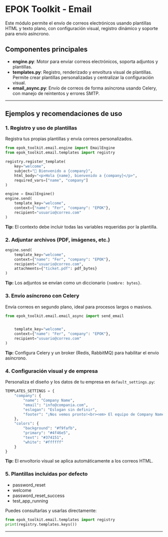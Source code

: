 
# EPOK Toolkit - Email

Este módulo permite el envío de correos electrónicos usando plantillas HTML y texto plano, con configuración visual, registro dinámico y soporte para envío asíncrono.

## Componentes principales

- **engine.py**: Motor para enviar correos electrónicos, soporta adjuntos y plantillas.
- **templates.py**: Registro, renderizado y envoltura visual de plantillas. Permite crear plantillas personalizadas y centralizar la configuración visual.
- **email_async.py**: Envío de correos de forma asíncrona usando Celery, con manejo de reintentos y errores SMTP.

---

## Ejemplos y recomendaciones de uso

### 1. Registro y uso de plantillas
Registra tus propias plantillas y envía correos personalizados.
```python
from epok_toolkit.email.engine import EmailEngine
from epok_toolkit.email.templates import registry

registry.register_template(
    key="welcome",
    subject="🎉 Bienvenido a {company}",
    html_body="<p>Hola {name}, bienvenido a {company}</p>",
    required_vars=["name", "company"]
)

engine = EmailEngine()
engine.send(
    template_key="welcome",
    context={"name": "Fer", "company": "EPOK"},
    recipient="usuario@correo.com"
)
```
**Tip:** El contexto debe incluir todas las variables requeridas por la plantilla.

### 2. Adjuntar archivos (PDF, imágenes, etc.)
```python
engine.send(
    template_key="welcome",
    context={"name": "Fer", "company": "EPOK"},
    recipient="usuario@correo.com",
    attachments={"ticket.pdf": pdf_bytes}
)
```
**Tip:** Los adjuntos se envían como un diccionario `{nombre: bytes}`.

### 3. Envío asíncrono con Celery
Envía correos en segundo plano, ideal para procesos largos o masivos.
```python
from epok_toolkit.email.email_async import send_email


    template_key="welcome",
    context={"name": "Fer", "company": "EPOK"},
    recipient="usuario@correo.com"
)
```
**Tip:** Configura Celery y un broker (Redis, RabbitMQ) para habilitar el envío asíncrono.

### 4. Configuración visual y de empresa
Personaliza el diseño y los datos de tu empresa en `default_settings.py`:
```python
TEMPLATES_SETTINGS = {
    "company": {
        "name": "Company Name",
        "email": "info@compania.com",
        "eslogan": "Eslogan sin definir",
        "footer": "¡Nos vemos pronto!<br><em> El equipo de Company Name 🥳</em>"
    },
    "colors": {
        "background": "#f9fafb",
        "primary": "#4f46e5",
        "text": "#374151",
        "white": "#ffffff"
    }
}
```
**Tip:** El envoltorio visual se aplica automáticamente a los correos HTML.

### 5. Plantillas incluidas por defecto
- password_reset
- welcome
- password_reset_success
- test_app_running

Puedes consultarlas y usarlas directamente:
```python
from epok_toolkit.email.templates import registry
print(registry.templates.keys())
```

---